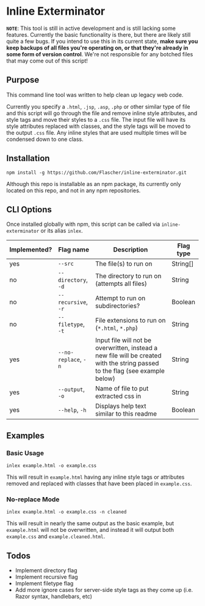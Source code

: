 # Inline Exterminator

**`NOTE`**: This tool is still in active development and is still lacking some features.
Currently the basic functionality is there, but there are likely still quite a few bugs.
If you intend to use this in its current state, **make sure you keep backups of all files you're
operating on, or that they're already in some form of version control**. We're not responsible for
any botched files that may come out of this script!

## Purpose

This command line tool was written to help clean up legacy web code.

Currently you specify a `.html`, `.jsp`, `.asp`, `.php` or other similar type of file and this script
will go through the file and remove inline style attributes, and style tags and move their styles
to a `.css` file. The input file will have its style attributes replaced with classes, and the style
tags will be moved to the output `.css` file. Any inline styles that are used multiple times will be
condensed down to one class.

## Installation

`npm install -g https://github.com/Flascher/inline-exterminator.git`

Although this repo is installable as an npm package, its currently only located on this repo, and not
in any npm repositories.

## CLI Options

Once installed globally with npm, this script can be called via `inline-exterminator` or its alias
`inlex`.

| Implemented? | Flag name           | Description                                  | Flag type   |
|--------------|---------------------|----------------------------------------------|-------------|
| yes          | `--src`             | The file(s) to run on                        | String[]    |
| no           | `--directory`, `-d` | The directory to run on (attempts all files) | String      |
| no           | `--recursive`, `-r` | Attempt to run on subdirectories?            | Boolean     |
| no           | `--filetype`, `-t`  | File extensions to run on (`*.html`, `*.php`)| String      |
| yes          | `--no-replace`, `-n`| Input file will not be overwritten, instead a new file will be created with the string passed to the flag (see example below) | String      |
| yes          | `--output`, `-o`    | Name of file to put extracted css in         | String      |
| yes          | `--help`, `-h`      | Displays help text similar to this readme    | Boolean     |

## Examples

### Basic Usage

`inlex example.html -o example.css`

This will result in `example.html` having any inline style tags or attributes removed and replaced
with classes that have been placed in `example.css`.

### No-replace Mode

`inlex example.html -o example.css -n cleaned`

This will result in nearly the same output as the basic example, but `example.html` will not be
overwritten, and instead it will output both `example.css` and `example.cleaned.html`.

## Todos

* Implement directory flag
* Implement recursive flag
* Implement filetype flag
* Add more ignore cases for server-side style tags as they come up (i.e. Razor syntax, handlebars, etc)
